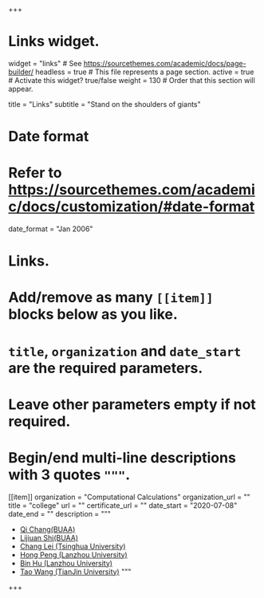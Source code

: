 +++
# Links widget.
widget = "links"  # See https://sourcethemes.com/academic/docs/page-builder/
headless = true  # This file represents a page section.
active = true  # Activate this widget? true/false
weight = 130  # Order that this section will appear.

title = "Links"
subtitle = "Stand on the shoulders of giants"

# Date format
#   Refer to https://sourcethemes.com/academic/docs/customization/#date-format
date_format = "Jan 2006"

# Links.
#   Add/remove as many `[[item]]` blocks below as you like.
#   `title`, `organization` and `date_start` are the required parameters.
#   Leave other parameters empty if not required.
#   Begin/end multi-line descriptions with 3 quotes `"""`.

[[item]]
  organization = "Computational Calculations"
  organization_url = ""
  title = "college"
  url = ""
  certificate_url = ""
  date_start = "2020-07-08"
  date_end = ""
  description = """
  * [Qi Chang(BUAA)](http://www.moltemplate.org/)
  * [Lijiuan Shi(BUAA)](https://zenodo.org/record/545655)
  * [Chang Lei (Tsinghua University)](https://zenodo.org/record/545655)
  * [Hong Peng (Lanzhou University)](https://zenodo.org/record/545655)
  * [Bin Hu (Lanzhou University)](https://zenodo.org/record/545655)
  * [Tao Wang (TianJin University)](https://zenodo.org/record/545655)
  """



+++
